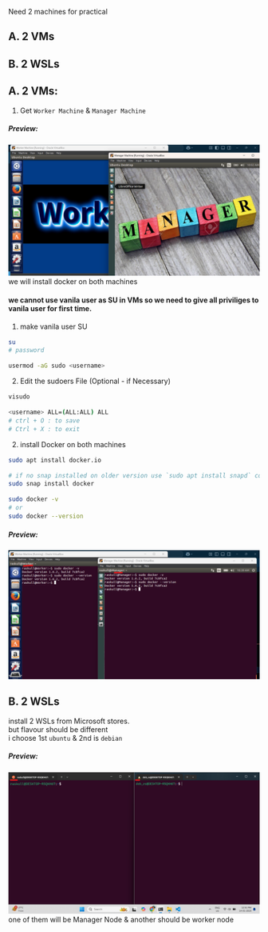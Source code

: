 Need 2 machines for practical  
## A. 2 VMs  
## B. 2 WSLs  

## A. 2 VMs:  
1. Get 
`Worker Machine` & `Manager Machine`  
##### Preview:  
![](../Z_Photos/107.png)  
we will install docker on both machines  

#### we cannot use vanila user as SU in VMs so we need to give all priviliges to vanila user for first time.  
1. make vanila user SU
```bash
su
# password
```   
```bash
usermod -aG sudo <username>
```   
2. Edit the sudoers File (Optional - if Necessary)  
```bash
visudo
```  
```bash
<username> ALL=(ALL:ALL) ALL
# ctrl + O : to save
# Ctrl + X : to exit
```  

2. install Docker on both machines  
```bash
sudo apt install docker.io
```  
```bash
# if no snap installed on older version use `sudo apt install snapd` command to install snap then run this command  
sudo snap install docker
```  
```bash
sudo docker -v
# or
sudo docker --version
```  
##### Preview:  
![](../Z_Photos/108.png)  


## B. 2 WSLs  
install 2 WSLs from Microsoft stores.  
but flavour should be different  
i choose 1st `ubuntu` & 2nd is `debian`  
##### Preview:  
![](../Z_Photos/109.png)  
one of them will be Manager Node & another should be worker node  
